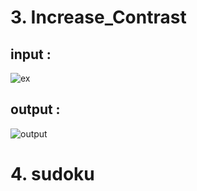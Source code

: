 # 3. Increase_Contrast
  ## input : 
  ![ex](https://user-images.githubusercontent.com/83409092/187766347-ab144a31-c335-4ed5-8799-e01f1b9ad8e6.jpg)
  ## output :
 ![output](https://user-images.githubusercontent.com/83409092/187767154-79dc8e42-07ae-486c-901c-b60fe1bb9f84.jpg)
 
# 4. sudoku
